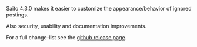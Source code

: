 <!--
title: Saito 4.3.0 released
template: whats-new
date: 2014-09-27
-->

Saito 4.3.0 makes it easier to customize the appearance/behavior of ignored postings. 

Also security, usability and documentation improvements. 

For a full change-list see the [github release page](https://github.com/Schlaefer/Saito/releases/tag/4.3.0).